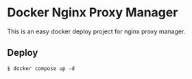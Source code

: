 # Docker Nginx Proxy Manager 
This is an easy docker deploy project for nginx proxy manager.

## Deploy
```
$ docker compose up -d
```